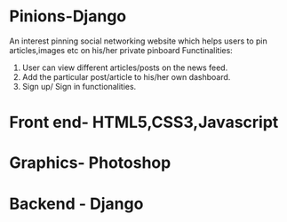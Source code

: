 # Pinions-Django
An interest pinning social networking website which helps users to pin articles,images etc on his/her private pinboard
Functinalities:
1) User can view different articles/posts on the news feed.
2) Add the particular post/article to his/her own dashboard.
3) Sign up/ Sign in functionalities.

# Front end- HTML5,CSS3,Javascript
# Graphics- Photoshop
# Backend - Django
